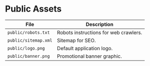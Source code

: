 # Public Assets

| File | Description |
| --- | --- |
| `public/robots.txt` | Robots instructions for web crawlers. |
| `public/sitemap.xml` | Sitemap for SEO. |
| `public/logo.png` | Default application logo. |
| `public/banner.png` | Promotional banner graphic. |
